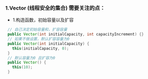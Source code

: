 ### 1.Vector (线程安全的集合) 需要关注的点：

- 1.构造函数，初始容量以及扩容

```java
 // 自己决定初始容量和，扩容容量
 public Vector(int initialCapacity, int capacityIncrement) {}
 // 如果不做设置，默认扩容容量为0
 public Vector(int initialCapacity) {
   this(initialCapacity, 0);
 }
 // 默认容量为0 且扩容为0 
 public Vector() {
   this(10);
 }
```



